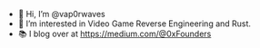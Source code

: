 - 👋 Hi, I’m @vap0rwaves
- 👀 I’m interested in Video Game Reverse Engineering and Rust.
- 📚 I blog over at https://medium.com/@0xFounders
<!---
vap0rwaves/vap0rwaves is a ✨ special ✨ repository because its `README.md` (this file) appears on your GitHub profile.
You can click the Preview link to take a look at your changes.
--->

